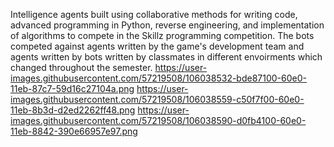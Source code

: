 Intelligence agents built using collaborative methods for writing code, advanced programming in Python, reverse engineering, and implementation of algorithms to compete in
the Skillz programming competition. 
The bots competed against agents written by the game's development team and agents written by bots written by classmates in different envoirments which changed throughout the semester.
https://user-images.githubusercontent.com/57219508/106038532-bde87100-60e0-11eb-87c7-59d16c27104a.png
https://user-images.githubusercontent.com/57219508/106038559-c50f7f00-60e0-11eb-8b3d-d2ed2262ff48.png
https://user-images.githubusercontent.com/57219508/106038590-d0fb4100-60e0-11eb-8842-390e66957e97.png
